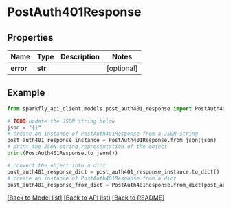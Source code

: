 # PostAuth401Response


## Properties

Name | Type | Description | Notes
------------ | ------------- | ------------- | -------------
**error** | **str** |  | [optional] 

## Example

```python
from sparkfly_api_client.models.post_auth401_response import PostAuth401Response

# TODO update the JSON string below
json = "{}"
# create an instance of PostAuth401Response from a JSON string
post_auth401_response_instance = PostAuth401Response.from_json(json)
# print the JSON string representation of the object
print(PostAuth401Response.to_json())

# convert the object into a dict
post_auth401_response_dict = post_auth401_response_instance.to_dict()
# create an instance of PostAuth401Response from a dict
post_auth401_response_from_dict = PostAuth401Response.from_dict(post_auth401_response_dict)
```
[[Back to Model list]](../README.md#documentation-for-models) [[Back to API list]](../README.md#documentation-for-api-endpoints) [[Back to README]](../README.md)


